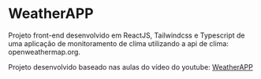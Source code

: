 # WeatherAPP
Projeto front-end desenvolvido em ReactJS, Tailwindcss e Typescript de uma aplicação de monitoramento de clima utilizando a api de clima: openweathermap.org.<br> 

Projeto desenvolvido baseado nas aulas do vídeo do youtube: [WeatherAPP](https://www.youtube.com/watch?v=TaMOhjovzIk)
